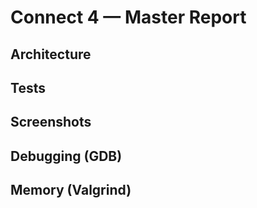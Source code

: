 # Connect 4 — Master Report
## Architecture
## Tests
## Screenshots
## Debugging (GDB)
## Memory (Valgrind)
